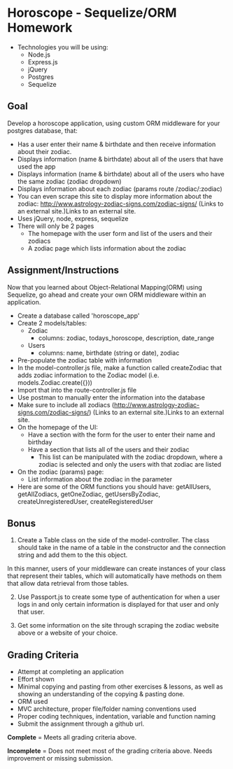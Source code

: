 # Horoscope - Sequelize/ORM Homework

* Technologies you will be using:
	* Node.js
	* Express.js
	* jQuery
	* Postgres
	* Sequelize

<h2>Goal</h2>

Develop a horoscope application, using custom ORM middleware for your postgres database, that:

* Has a user enter their name & birthdate and then receive information about their zodiac.
* Displays information (name & birthdate) about all of the users that have used the app
* Displays information (name & birthdate) about all of the users who have the same zodiac (zodiac dropdown)
* Displays information about each zodiac (params route /zodiac/:zodiac)
* You can even scrape this site to display more information about the zodiac: http://www.astrology-zodiac-signs.com/zodiac-signs/ (Links to an external site.)Links to an external site.
* Uses jQuery, node, express, sequelize
* There will only be 2 pages
	* The homepage with the user form and list of the users and their zodiacs
	* A zodiac page which lists information about the zodiac

<h2>Assignment/Instructions</h2>

Now that you learned about Object-Relational Mapping(ORM) using Sequelize, go ahead and create your own ORM middleware within an application.

* Create a database called 'horoscope_app'
* Create 2 models/tables:
	* Zodiac
		* columns: zodiac, todays_horoscope, description, date_range
	* Users
		* columns: name, birthdate (string or date), zodiac
* Pre-populate the zodiac table with information
* In the model-controller.js file, make a function called createZodiac that adds zodiac information to the Zodiac model (i.e. models.Zodiac.create({}))
* Import that into the route-controller.js file
* Use postman to manually enter the information into the database
* Make sure to include all zodiacs (http://www.astrology-zodiac-signs.com/zodiac-signs/) (Links to an external site.)Links to an external site.
* On the homepage of the UI:
	* Have a section with the form for the user to enter their name and birthday
	* Have a section that lists all of the users and their zodiac
		* This list can be manipulated with the zodiac dropdown, where a zodiac is selected and only the users with that zodiac are listed
* On the zodiac (params) page:
	* List information about the zodiac in the parameter
* Here are some of the ORM functions you should have: getAllUsers, getAllZodiacs, getOneZodiac, getUsersByZodiac, createUnregisteredUser, createRegisteredUser

<h2>Bonus</h2>

1. Create a Table class on the side of the model-controller. The class should take in the name of a table in the constructor and the connection string and add them to the this object.

In this manner, users of your middleware can create instances of your class that represent their tables, which will automatically have methods on them that allow data retrieval from those tables.

2. Use Passport.js to create some type of authentication for when a user logs in and only certain information is displayed for that user and only that user.

3. Get some information on the site through scraping the zodiac website above or a website of your choice.

<h2>Grading Criteria</h2>

* Attempt at completing an application
* Effort shown
* Minimal copying and pasting from other exercises & lessons, as well as showing an understanding of the copying & pasting done.
* ORM used
* MVC architecture, proper file/folder naming conventions used
* Proper coding techniques, indentation, variable and function naming
* Submit the assignment through a github url.

<strong>Complete</strong> = Meets all grading criteria above.

<strong>Incomplete</strong> = Does not meet most of the grading criteria above. Needs improvement or missing submission.